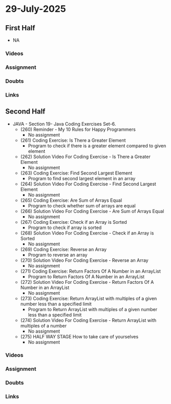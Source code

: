 # 29-July-2025

## First Half
- NA
### Videos

### Assignment

### Doubts

### Links


## Second Half

- JAVA - Section 19- Java Coding Exercises Set-6.
    - (260) Reminder - My 10 Rules for Happy Programmers
        - No assignment
    - (261)	Coding Exercise: Is There a Greater Element
        - Program to check if there is a greater element compared to given element
    - (262) Solution Video For Coding Exercise - Is There a Greater Element
        - No assignment
    - (263) Coding Exercise: Find Second Largest Element
        - Program to find second largest element in an array
    - (264)	Solution Video For Coding Exercise - Find Second Largest Element
        - No assignment
    - (265) Coding Exercise: Are Sum of Arrays Equal
        - Program to check whether sum of arrays are equal
    - (266)	Solution Video For Coding Exercise - Are Sum of Arrays Equal
        - No assignment
    - (267) Coding Exercise: Check if an Array is Sorted
        - Program to check if array is sorted
    - (268)	Solution Video For Coding Exercise - Check if an Array is Sorted
        - No assignment
    - (269) Coding Exercise: Reverse an Array
        - Program to reverse an array 
    - (270)	Solution Video For Coding Exercise - Reverse an Array
        - No assignment
    - (271) Coding Exercise: Return Factors Of A Number in an ArrayList
        - Program to Return Factors Of A Number in an ArrayList
    - (272)	Solution Video For Coding Exercise - Return Factors Of A Number in an ArrayList
        - No assignment
    - (273) Coding Exercise: Return ArrayList with multiples of a given number less than a specified limit
        - Program to Return ArrayList with multiples of a given number less than a specified limit
    - (274)	Solution Video For Coding Exercise - Return ArrayList with multiples of a number
        - No assignment
    - (275)	HALF WAY STAGE How to take care of yourselves
        - No assignment

### Videos
 

### Assignment

### Doubts

### Links

